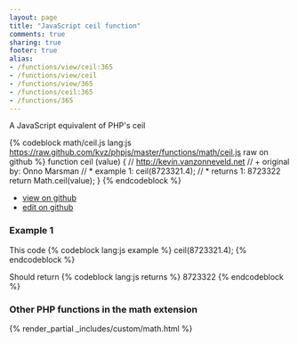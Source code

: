 ```yaml
---
layout: page
title: "JavaScript ceil function"
comments: true
sharing: true
footer: true
alias:
- /functions/view/ceil:365
- /functions/view/ceil
- /functions/view/365
- /functions/ceil:365
- /functions/365
---
```

<!-- Generated by Rakefile:build -->
A JavaScript equivalent of PHP's ceil

{% codeblock math/ceil.js lang:js https://raw.github.com/kvz/phpjs/master/functions/math/ceil.js raw on github %}
function ceil (value) {
  // http://kevin.vanzonneveld.net
  // +   original by: Onno Marsman
  // *     example 1: ceil(8723321.4);
  // *     returns 1: 8723322
  return Math.ceil(value);
}
{% endcodeblock %}

 - [view on github](https://github.com/kvz/phpjs/blob/master/functions/math/ceil.js)
 - [edit on github](https://github.com/kvz/phpjs/edit/master/functions/math/ceil.js)

### Example 1
This code
{% codeblock lang:js example %}
ceil(8723321.4);
{% endcodeblock %}

Should return
{% codeblock lang:js returns %}
8723322
{% endcodeblock %}


### Other PHP functions in the math extension
{% render_partial _includes/custom/math.html %}
